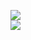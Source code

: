 [![](https://img.shields.io/badge/Made%20With-Github%20Spray-lightgrey.svg?style=for-the-badge&logo=github)](https://github.com/Annihil/github-spray#18534)  
[![](https://i.imgur.com/2DrTn0Z.gif)](https://github.com/Annihil/github-spray)
